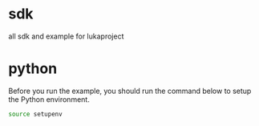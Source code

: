 # sdk
all sdk and example for lukaproject


# python
Before you run the example, you should run the command below to setup the Python environment.
```bash
source setupenv
```